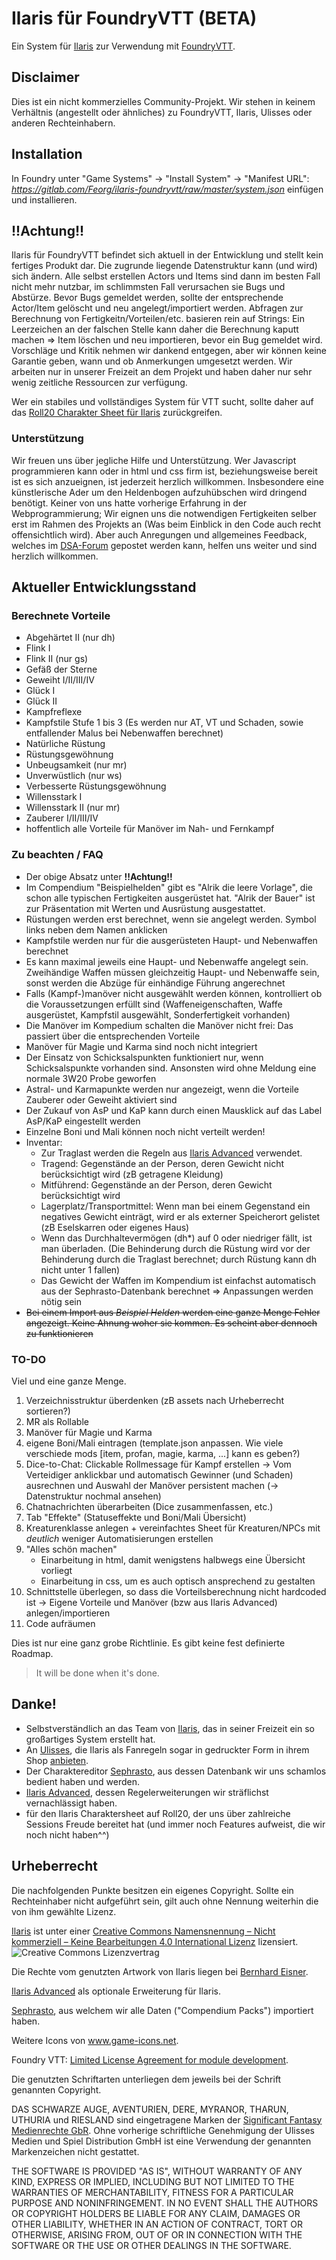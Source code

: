 # Ilaris für FoundryVTT (**BETA**)
Ein System für [Ilaris](https://ilarisblog.wordpress.com/) zur Verwendung mit [FoundryVTT](https://foundryvtt.com/).

## Disclaimer

Dies ist ein nicht kommerzielles Community-Projekt.
Wir stehen in keinem Verhältnis (angestellt oder ähnliches) zu FoundryVTT, Ilaris, Ulisses oder anderen Rechteinhabern. 

## Installation

In Foundry unter "Game Systems" -> "Install System" -> "Manifest URL": *https://gitlab.com/Feorg/ilaris-foundryvtt/raw/master/system.json* einfügen und installieren.

## !!Achtung!!

Ilaris für FoundryVTT befindet sich aktuell in der Entwicklung und stellt kein fertiges Produkt dar.
Die zugrunde liegende Datenstruktur kann (und wird) sich ändern. Alle selbst erstellen Actors und Items sind dann im besten Fall nicht mehr nutzbar, im schlimmsten Fall verursachen sie Bugs und Abstürze.
Bevor Bugs gemeldet werden, sollte der entsprechende Actor/Item gelöscht und neu angelegt/importiert werden.
Abfragen zur Berechnung von Fertigkeitn/Vorteilen/etc. basieren rein auf Strings: Ein Leerzeichen an der falschen Stelle kann daher die Berechnung kaputt machen => Item löschen und neu importieren, bevor ein Bug gemeldet wird.  
Vorschläge und Kritik nehmen wir dankend entgegen, aber wir können keine Garantie geben, wann und ob Anmerkungen umgesetzt werden. Wir arbeiten nur in unserer Freizeit an dem Projekt und haben daher nur sehr wenig zeitliche Ressourcen zur verfügung.

Wer ein stabiles und vollständiges System für VTT sucht, sollte daher auf das [Roll20 Charakter Sheet für Ilaris](https://github.com/Roll20/roll20-character-sheets/tree/master/Das_Schwarze_Auge_Ilaris) zurückgreifen. 


### Unterstützung
Wir freuen uns über jegliche Hilfe und Unterstützung.
Wer Javascript programmieren kann oder in html und css firm ist, beziehungsweise bereit ist es sich anzueignen, ist jederzeit herzlich willkommen. Insbesondere eine künstlerische Ader um den Heldenbogen aufzuhübschen wird dringend benötigt.
Keiner von uns hatte vorherige Erfahrung in der Webprogrammierung; Wir eignen uns die notwendigen Fertigkeiten selber erst im Rahmen des Projekts an (Was beim Einblick in den Code auch recht offensichtlich wird).
Aber auch Anregungen und allgemeines Feedback, welches im [DSA-Forum](https://dsaforum.de/viewtopic.php?f=180&t=55746&sid=58516b319511875ce0bc2dc00b379b4d) gepostet werden kann, helfen uns weiter und sind herzlich willkommen.

## Aktueller Entwicklungsstand
### Berechnete Vorteile
* Abgehärtet II (nur dh)
* Flink I
* Flink II (nur gs)
* Gefäß der Sterne
* Geweiht I/II/III/IV
* Glück I
* Glück II
* Kampfreflexe
* Kampfstile Stufe 1 bis 3 (Es werden nur AT, VT und Schaden, sowie entfallender Malus bei Nebenwaffen berechnet)
* Natürliche Rüstung
* Rüstungsgewöhnung
* Unbeugsamkeit (nur mr)
* Unverwüstlich (nur ws)
* Verbesserte Rüstungsgewöhnung
* Willensstark I
* Willensstark II (nur mr)
* Zauberer I/II/III/IV
* hoffentlich alle Vorteile für Manöver im Nah- und Fernkampf

### Zu beachten / FAQ
* Der obige Absatz unter **!!Achtung!!**
* Im Compendium "Beispielhelden" gibt es "Alrik die leere Vorlage", die schon alle typischen Fertigkeiten ausgerüstet hat. "Alrik der Bauer" ist zur Präsentation mit Werten und Ausrüstung ausgestattet.
* Rüstungen werden erst berechnet, wenn sie angelegt werden. Symbol links neben dem Namen anklicken
* Kampfstile werden nur für die ausgerüsteten Haupt- und Nebenwaffen berechnet
* Es kann maximal jeweils eine Haupt- und Nebenwaffe angelegt sein. Zweihändige Waffen müssen gleichzeitig Haupt- und Nebenwaffe sein, sonst werden die Abzüge für einhändige Führung angerechnet
* Falls (Kampf-)manöver nicht ausgewählt werden können, kontrolliert ob die Voraussetzungen erfüllt sind (Waffeneigenschaften, Waffe ausgerüstet, Kampfstil ausgewählt, Sonderfertigkeit vorhanden)
* Die Manöver im Kompedium schalten die Manöver nicht frei: Das passiert über die entsprechenden Vorteile
* Manöver für Magie und Karma sind noch nicht integriert
* Der Einsatz von Schicksalspunkten funktioniert nur, wenn Schicksalspunkte vorhanden sind. Ansonsten wird ohne Meldung eine normale 3W20 Probe geworfen
* Astral- und Karmapunkte werden nur angezeigt, wenn die Vorteile Zauberer oder Geweiht aktiviert sind
* Der Zukauf von AsP und KaP kann durch einen Mausklick auf das Label AsP/KaP eingestellt werden
* Einzelne Boni und Mali können noch nicht verteilt werden!
* Inventar:
    * Zur Traglast werden die Regeln aus [Ilaris Advanced](https://dsaforum.de/viewtopic.php?f=180&t=49412) verwendet. 
    * Tragend: Gegenstände an der Person, deren Gewicht nicht berücksichtigt wird (zB getragene Kleidung)
    * Mitführend: Gegenstände an der Person, deren Gewicht berücksichtigt wird
    * Lagerplatz/Transportmittel: Wenn man bei einem Gegenstand ein negatives Gewicht einträgt, wird er als externer Speicherort gelistet (zB Eselskarren oder eigenes Haus)
    * Wenn das Durchhaltevermögen (dh*) auf 0 oder niedriger fällt, ist man überladen. (Die Behinderung durch die Rüstung wird vor der Behinderung durch die Traglast berechnet; durch Rüstung kann dh nicht unter 1 fallen)
    * Das Gewicht der Waffen im Kompendium ist einfachst automatisch aus der Sephrasto-Datenbank berechnet => Anpassungen werden nötig sein
* ~~Bei einem Import aus *Beispiel Helden* werden eine ganze Menge Fehler angezeigt. Keine Ahnung woher sie kommen. Es scheint aber dennoch zu funktionieren~~

### TO-DO
Viel und eine ganze Menge. 
1. Verzeichnisstruktur überdenken (zB assets nach Urheberrecht sortieren?)
1. MR als Rollable
1. Manöver für Magie und Karma
1. eigene Boni/Mali eintragen (template.json anpassen. Wie viele verschiede mods [item, profan, magie, karma, ...] kann es geben?)
1. Dice-to-Chat: Clickable Rollmessage für Kampf erstellen -> Vom Verteidiger anklickbar und automatisch Gewinner (und Schaden) ausrechnen und Auswahl der Manöver persistent machen (-> Datenstruktur nochmal ansehen)
1. Chatnachrichten überarbeiten (Dice zusammenfassen, etc.)
1. Tab "Effekte" (Statuseffekte und Boni/Mali Übersicht)
1. Kreaturenklasse anlegen + vereinfachtes Sheet für Kreaturen/NPCs mit *deutlich* weniger Automatisierungen erstellen 
1. "Alles schön machen"    
    * Einarbeitung in html, damit wenigstens halbwegs eine Übersicht vorliegt
    * Einarbeitung in css, um es auch optisch ansprechend zu gestalten
1. Schnittstelle überlegen, so dass die Vorteilsberechnung nicht hardcoded ist -> Eigene Vorteile und Manöver (bzw aus Ilaris Advanced) anlegen/importieren
1. Code aufräumen    

Dies ist nur eine ganz grobe Richtlinie. Es gibt keine fest definierte Roadmap. 
> It will be done when it's done.

## Danke!
* Selbstverständlich an das Team von [Ilaris](https://ilarisblog.wordpress.com/), das in seiner Freizeit ein so großartiges System erstellt hat.
* An [Ulisses](https://ulisses-spiele.de), die Ilaris als Fanregeln sogar in gedruckter Form in ihrem Shop [anbieten](https://www.f-shop.de/detail/index/sArticle/1372).
* Der Charaktereditor [Sephrasto](https://github.com/Aeolitus/Sephrasto), aus dessen Datenbank wir uns schamlos bedient haben und werden.
* [Ilaris Advanced](https://dsaforum.de/viewtopic.php?f=180&t=49412&sid=8837ba1ffde6b5396050628f78a92dce), dessen Regelerweiterungen wir sträflichst vernachlässigt haben.
* für den Ilaris Charaktersheet auf Roll20, der uns über zahlreiche Sessions Freude bereitet hat (und immer noch Features aufweist, die wir noch nicht haben^^)


## Urheberrecht

Die nachfolgenden Punkte besitzen ein eigenes Copyright. Sollte ein Rechteinhaber nicht aufgeführt sein, gilt auch ohne Nennung weiterhin die von ihm gewählte Lizenz. 

[Ilaris](https://ilarisblog.wordpress.com/) ist unter einer [Creative Commons Namensnennung – Nicht kommerziell – Keine Bearbeitungen 4.0 International Lizenz](http://creativecommons.org/licenses/by-nc-nd/4.0/) lizensiert. ![Creative Commons Lizenzvertrag](https://licensebuttons.net/l/by-nc-nd/4.0/80x15.png)

Die Rechte vom genutzten Artwork von Ilaris liegen bei [Bernhard Eisner](https://www.instagram.com/bernhard_eisner/).

[Ilaris Advanced](https://dsaforum.de/viewtopic.php?f=180&t=49412) als optionale Erweiterung für Ilaris.

[Sephrasto](https://github.com/Aeolitus/Sephrasto), aus welchem wir alle Daten ("Compendium Packs") importiert haben.

Weitere Icons von www.game-icons.net.

Foundry VTT: [Limited License Agreement for module development](https://foundryvtt.com/article/license/).

Die genutzten Schriftarten unterliegen dem jeweils bei der Schrift genannten Copyright.

DAS SCHWARZE AUGE, AVENTURIEN, DERE, MYRANOR, THARUN, UTHURIA und RIESLAND sind eingetragene Marken der [Significant Fantasy Medienrechte GbR](http://www.wiki-aventurica.de/wiki/Significant_Fantasy). Ohne vorherige schriftliche Genehmigung der Ulisses Medien und Spiel Distribution GmbH ist eine Verwendung der genannten Markenzeichen nicht gestattet.

THE SOFTWARE IS PROVIDED "AS IS", WITHOUT WARRANTY OF ANY KIND, EXPRESS OR
IMPLIED, INCLUDING BUT NOT LIMITED TO THE WARRANTIES OF MERCHANTABILITY,
FITNESS FOR A PARTICULAR PURPOSE AND NONINFRINGEMENT. IN NO EVENT SHALL THE
AUTHORS OR COPYRIGHT HOLDERS BE LIABLE FOR ANY CLAIM, DAMAGES OR OTHER
LIABILITY, WHETHER IN AN ACTION OF CONTRACT, TORT OR OTHERWISE, ARISING FROM,
OUT OF OR IN CONNECTION WITH THE SOFTWARE OR THE USE OR OTHER DEALINGS IN THE
SOFTWARE.
